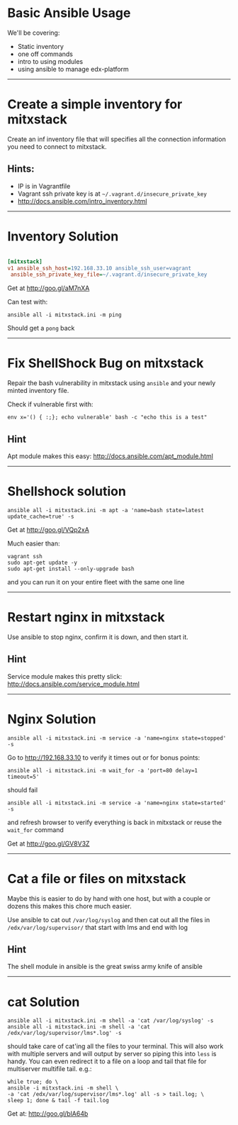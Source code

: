 # Basic Ansible Usage

We'll be covering:

- Static inventory
- one off commands
- intro to using modules
- using ansible to manage edx-platform

---

# Create a simple inventory for mitxstack

Create an inf inventory file that will specifies all the connection
information you need to connect to mitxstack.

## Hints:

- IP is in Vagrantfile
- Vagrant ssh private key is at `~/.vagrant.d/insecure_private_key`
- http://docs.ansible.com/intro_inventory.html

---

# Inventory Solution

```ini

[mitxstack]
v1 ansible_ssh_host=192.168.33.10 ansible_ssh_user=vagrant
 ansible_ssh_private_key_file=~/.vagrant.d/insecure_private_key

```

Get at http://goo.gl/aM7nXA

Can test with:

```terminal
ansible all -i mitxstack.ini -m ping
```
Should get a `pong` back

---

# Fix ShellShock Bug on mitxstack

Repair the bash vulnerability in mitxstack using `ansible` and your
newly minted inventory file.

Check if vulnerable first with:

```terminal
env x='() { :;}; echo vulnerable' bash -c "echo this is a test"
```

## Hint
Apt module makes this easy: http://docs.ansible.com/apt_module.html

---

# Shellshock solution

```terminal
ansible all -i mitxstack.ini -m apt -a 'name=bash state=latest update_cache=true' -s
```

Get at http://goo.gl/VQp2xA

Much easier than:

```terminal
vagrant ssh
sudo apt-get update -y
sudo apt-get install --only-upgrade bash
```

and you can run it on your entire fleet with the same one line

---

# Restart nginx in mitxstack

Use ansible to stop nginx, confirm it is down, and then start it.

## Hint
Service module makes this pretty slick: http://docs.ansible.com/service_module.html

---
# Nginx Solution

```terminal
ansible all -i mitxstack.ini -m service -a 'name=nginx state=stopped' -s
```

Go to http://192.168.33.10 to verify it times out
or for bonus points:

```terminal
ansible all -i mitxstack.ini -m wait_for -a 'port=80 delay=1 timeout=5'
```
should fail

```terminal
ansible all -i mitxstack.ini -m service -a 'name=nginx state=started' -s
```

and refresh browser to verify everything is back in mitxstack or reuse
the `wait_for` command

Get at http://goo.gl/GV8V3Z

---

# Cat a file or files on mitxstack

Maybe this is easier to do by hand with one host, but with a couple or dozens
this makes this chore much easier.

Use ansible to cat out `/var/log/syslog` and then cat out all the files
in `/edx/var/log/supervisor/` that start with lms and end with log

## Hint
The shell module in ansible is the great swiss army knife of ansible

---

# cat Solution


```terminal
ansible all -i mitxstack.ini -m shell -a 'cat /var/log/syslog' -s
ansible all -i mitxstack.ini -m shell -a 'cat /edx/var/log/supervisor/lms*.log' -s
```
should take care of cat'ing all the files to your terminal. This will also
work with multiple servers and will output by server so piping this into
`less` is handy.  You can even redirect it to a file on a loop and
tail that file for multiserver multifile tail. e.g.:

```terminal
while true; do \
ansible -i mitxstack.ini -m shell \
-a 'cat /edx/var/log/supervisor/lms*.log' all -s > tail.log; \
sleep 1; done & tail -f tail.log
```

Get at: http://goo.gl/blA64b
